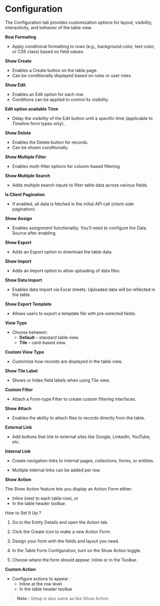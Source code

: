 # Configuration

The Configuration tab provides customization options for layout, visibility, interactivity, and behavior of the table view.

**Row Formating**

  - Apply conditional formatting to rows (e.g., background color, text color, or CSS class) based on field values.

**Show Create**

  - Enables a Create button on the table page.
  - Can be conditionally displayed based on rules or user roles.

**Show Edit**

  - Enables an Edit option for each row.
  - Conditions can be applied to control its visibility.

**Edit option available Time**

  - Delay the visibility of the Edit button until a specific time (applicable to Timeline form types only).

**Show Delete**

  - Enables the Delete button for records.
  - Can be shown conditionally.

**Show Multiple Filter**

  - Enables multi-filter options for column-based filtering.

**Show Multiple Search**

  - Adds multiple search inputs to filter table data across various fields.

**Is Client Pagination**

  - If enabled, all data is fetched in the initial API call (client-side pagination).

**Show Assign**

  - Enables assignment functionality. You’ll need to configure the Data Source after enabling.

**Show Export**

  - Adds an Export option to download the table data.

**Show Import**

  - Adds an Import option to allow uploading of data files.

**Show Data Import**

  - Enables data import via Excel sheets. Uploaded data will be reflected in the table.

**Show Export Template**

  - Allows users to export a template file with pre-selected fields.

**View Type**

  - Choose between:
    - **Default** – standard table view.
    - **Tile** – card-based view.

**Custom View Type**

  - Customize how records are displayed in the table view.

**Show Tile Label**

  - Shows or hides field labels when using Tile view.

**Custom Filter**

  - Attach a Form-type Filter to create custom filtering interfaces.

**Show Attach**

  - Enables the ability to attach files to records directly from the table.

**External Link**

  - Add buttons that link to external sites like Google, LinkedIn, YouTube, etc.

**Internal Link**

  - Create navigation links to internal pages, collections, forms, or entities.

  - Multiple internal links can be added per row.

**Show Action**

The Show Action feature lets you display an Action Form either:

  - Inline (next to each table row), or
  - In the table header toolbar.

How to Set It Up ?

  1. Go to the Entity Details and open the Action tab.

  2. Click the Create icon to make a new Action Form.

  3. Design your form with the fields and layout you need.

  4. In the Table Form Configuration, turn on the Show Action toggle.

  5. Choose where the form should appear: Inline or in the Toolbar.

**Custom Action**

  - Configure actions to appear :
    - Inline at the row level
    - In the table header toolbar

> **Note :** Setup is also same as like Show Action.